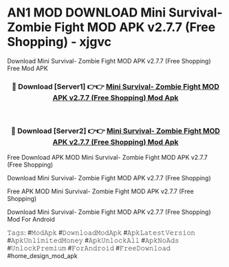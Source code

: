 # AN1 MOD DOWNLOAD Mini Survival- Zombie Fight MOD APK v2.7.7 (Free Shopping) - xjgvc
Download Mini Survival- Zombie Fight MOD APK v2.7.7 (Free Shopping) Free Mod APK

<div align="center">
<h3>🔴 Download [Server1] 👉👉 <a href="https://apk-comot.site?title=Mini_Survival-_Zombie_Fight_MOD_APK_v2.7.7_(Free_Shopping)">Mini Survival- Zombie Fight MOD APK v2.7.7 (Free Shopping) Mod Apk</a></h3><br>

<h3>🔴 Download [Server2] 👉👉 <a href="https://apk-comot.site?title=Mini_Survival-_Zombie_Fight_MOD_APK_v2.7.7_(Free_Shopping)">Mini Survival- Zombie Fight MOD APK v2.7.7 (Free Shopping) Mod Apk</a></h3>
</div>


Free Download APK MOD Mini Survival- Zombie Fight MOD APK v2.7.7 (Free Shopping)

Download Mini Survival- Zombie Fight MOD APK v2.7.7 (Free Shopping) 

Free APK MOD Mini Survival- Zombie Fight MOD APK v2.7.7 (Free Shopping) 

Download Mini Survival- Zombie Fight MOD APK v2.7.7 (Free Shopping) Mod For Android

𝚃𝚊𝚐𝚜: #𝙼𝚘𝚍𝙰𝚙𝚔 #𝙳𝚘𝚠𝚗𝚕𝚘𝚊𝚍𝙼𝚘𝚍𝙰𝚙𝚔 #𝙰𝚙𝚔𝙻𝚊𝚝𝚎𝚜𝚝𝚅𝚎𝚛𝚜𝚒𝚘𝚗 #𝙰𝚙𝚔𝚄𝚗𝚕𝚒𝚖𝚒𝚝𝚎𝚍𝙼𝚘𝚗𝚎𝚢 #𝙰𝚙𝚔𝚄𝚗𝚕𝚘𝚌𝚔𝙰𝚕𝚕 #𝙰𝚙𝚔𝙽𝚘𝙰𝚍𝚜 #𝚄𝚗𝚕𝚘𝚌𝚔𝙿𝚛𝚎𝚖𝚒𝚞𝚖 #𝙵𝚘𝚛𝙰𝚗𝚍𝚛𝚘𝚒𝚍 #𝙵𝚛𝚎𝚎𝙳𝚘𝚠𝚗𝚕𝚘𝚊𝚍 #home_design_mod_apk